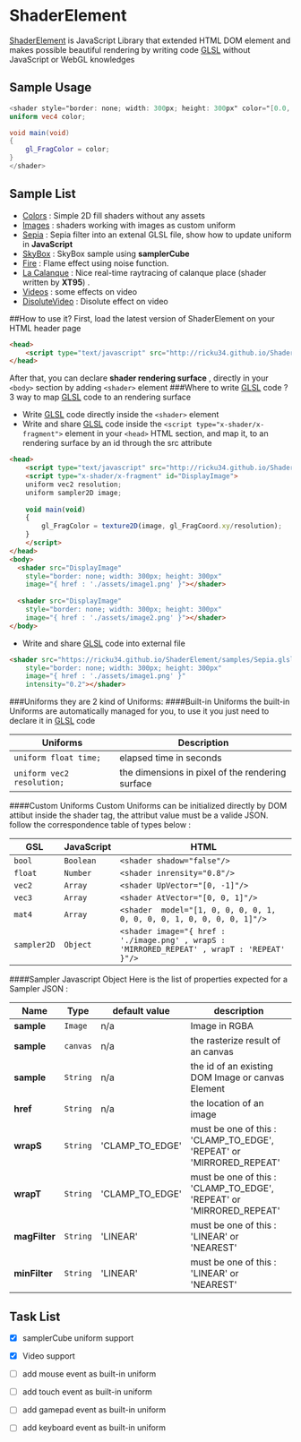 # ShaderElement
[ShaderElement](http://ricku34.github.io/ShaderElement/) is JavaScript Library that extended HTML DOM element and makes possible beautiful rendering by writing code [GLSL](https://www.opengl.org/registry/doc/GLSLangSpec.Full.1.20.8.pdf) without JavaScript or WebGL knowledges


## Sample Usage
```glsl
<shader style="border: none; width: 300px; height: 300px" color="[0.0, 0.0, 1.0, 1.0]">
uniform vec4 color;

void main(void) 
{
	gl_FragColor = color;
}
</shader>
```
## Sample List
 * [Colors](http://ricku34.github.io/ShaderElement/samples/Colors.html) : Simple 2D fill shaders without any assets
 * [Images](http://ricku34.github.io/ShaderElement/samples/Images.html) : shaders working  with  images as custom uniform
 * [Sepia](http://ricku34.github.io/ShaderElement/samples/Sepia.html) : Sepia filter into an extenal GLSL file, show how to update uniform in **JavaScript** 
 * [SkyBox](http://ricku34.github.io/ShaderElement/samples/SkyBox.html) : SkyBox sample using **samplerCube** 
 * [Fire](http://ricku34.github.io/ShaderElement/samples/Fire.html) : Flame effect using  noise function.
 * [La Calanque](http://ricku34.github.io/ShaderElement/samples/Calanque.html) : Nice real-time raytracing of calanque place (shader written by **XT95**) .
 * [Videos](http://ricku34.github.io/ShaderElement/samples/Calanque.html) : some effects on video
 * [DisoluteVideo](http://ricku34.github.io/ShaderElement/samples/DisoluteVideo.html) : Disolute effect on video
 
##How to use it?
First, load the latest version of ShaderElement on your HTML header page
```html
<head> 
	<script type="text/javascript" src="http://ricku34.github.io/ShaderElement/build/ShaderElement.min.js"></script>
</head> 
```
After that, you can declare **shader rendering surface** , directly in your `<body>` section by adding `<shader>` element
###Where to write [GLSL](https://www.opengl.org/registry/doc/GLSLangSpec.Full.1.20.8.pdf) code ?
3 way to map [GLSL](https://www.opengl.org/registry/doc/GLSLangSpec.Full.1.20.8.pdf) code to an rendering surface
* Write [GLSL](https://www.opengl.org/registry/doc/GLSLangSpec.Full.1.20.8.pdf) code directly inside the `<shader>` element
* Write and share [GLSL](https://www.opengl.org/registry/doc/GLSLangSpec.Full.1.20.8.pdf) code inside the `<script type="x-shader/x-fragment">` element in your `<head>` HTML section, and map it, to an rendering surface by an id through the src attribute 
```html
<head> 
	<script type="text/javascript" src="http://ricku34.github.io/ShaderElement/build/ShaderElement.min.js"></script>
	<script type="x-shader/x-fragment" id="DisplayImage">
	uniform vec2 resolution;
	uniform sampler2D image;	
	
	void main(void) 
	{
		gl_FragColor = texture2D(image, gl_FragCoord.xy/resolution);
	} 
	</script>
</head> 
<body>
  <shader src="DisplayImage"
	style="border: none; width: 300px; height: 300px"
	image="{ href : './assets/image1.png' }"></shader>
	
  <shader src="DisplayImage"
	style="border: none; width: 300px; height: 300px"
	image="{ href : './assets/image2.png' }"></shader>
</body>  
```
* Write and share [GLSL](https://www.opengl.org/registry/doc/GLSLangSpec.Full.1.20.8.pdf) code into external file 
```html
<shader src="https://ricku34.github.io/ShaderElement/samples/Sepia.glsl"
	style="border: none; width: 300px; height: 300px"
	image="{ href : './assets/image1.png' }"
	intensity="0.2"></shader>
```
###Uniforms
they are 2 kind of Uniforms:
####Built-in Uniforms
the built-in Uniforms are automatically managed for you, to use it you just need to declare it in [GLSL](https://www.opengl.org/registry/doc/GLSLangSpec.Full.1.20.8.pdf) code   

Uniforms | Description
-------- | -----------
`uniform float time;` | elapsed time in seconds
`uniform vec2 resolution;` | the dimensions in pixel of the rendering surface

####Custom Uniforms
Custom Uniforms can be initialized directly by DOM attibut inside the shader tag, the attribut value must be a valide JSON.
follow the correspondence table of types below :

GSL | JavaScript | HTML 
--- | ---------- | ----
`bool` | `Boolean` | `<shader shadow="false"/>`
`float` | `Number` | `<shader inrensity="0.8"/>`
`vec2` | `Array` | `<shader UpVector="[0, -1]"/>`
`vec3` | `Array` | `<shader AtVector="[0, 0, 1]"/>`
`mat4` | `Array` | `<shader  model="[1, 0, 0, 0, 0, 1, 0, 0, 0, 0, 1, 0, 0, 0, 0, 1]"/>`
`sampler2D` | `Object` | `<shader image="{ href : './image.png' , wrapS : 'MIRRORED_REPEAT' , wrapT : 'REPEAT' }"/>`

####Sampler Javascript Object
Here is the list of properties expected for a Sampler JSON :

Name | Type | default value | description
---- | ---- | ------------- | -----------
**sample** | `Image` | n/a | Image in RGBA
**sample** | `canvas` | n/a | the rasterize result of an canvas
**sample** | `String` | n/a |  the id of an existing DOM Image or canvas Element
**href** | `String` | n/a | the location of an image 
**wrapS** | `String` | 'CLAMP_TO_EDGE' | must be one of this :  'CLAMP_TO_EDGE', 'REPEAT' or 'MIRRORED_REPEAT'
**wrapT** | `String` | 'CLAMP_TO_EDGE' | must be one of this :  'CLAMP_TO_EDGE', 'REPEAT' or 'MIRRORED_REPEAT'
**magFilter** | `String` | 'LINEAR' | must be one of this :  'LINEAR' or 'NEAREST'
**minFilter** | `String` | 'LINEAR' | must be one of this :  'LINEAR' or 'NEAREST'


## Task List

- [x] samplerCube uniform support
- [x] Video support
- [ ] add  mouse event as built-in uniform
- [ ] add  touch event as built-in uniform
- [ ] add  gamepad event as built-in uniform
- [ ] add  keyboard event as built-in uniform

